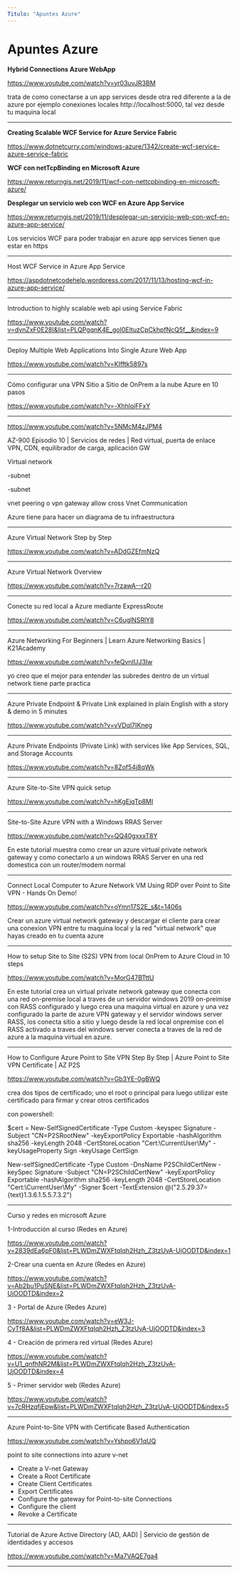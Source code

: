 ```yaml
---
Titulo: "Apuntes Azure"
---
```


# Apuntes Azure


**Hybrid Connections Azure WebApp**

https://www.youtube.com/watch?v=yr03uvJR3BM

trata de como conectarse a un app services desde otra red diferente a la de azure por ejemplo conexiones locales http://localhost:5000, tal vez desde tu maquina local

___

**Creating Scalable WCF Service for Azure Service Fabric**

https://www.dotnetcurry.com/windows-azure/1342/create-wcf-service-azure-service-fabric


**WCF con netTcpBinding en Microsoft Azure**

https://www.returngis.net/2019/11/wcf-con-nettcpbinding-en-microsoft-azure/


**Desplegar un servicio web con WCF en Azure App Service**

https://www.returngis.net/2019/11/desplegar-un-servicio-web-con-wcf-en-azure-app-service/

Los servicios WCF para poder trabajar en azure app services tienen que estar en https

___

Host WCF Service in Azure App Service

https://aspdotnetcodehelp.wordpress.com/2017/11/13/hosting-wcf-in-azure-app-service/

___

Introduction to highly scalable web api using Service Fabric

https://www.youtube.com/watch?v=dvnZxF0E28I&list=PLQPgqnK4E_goI0EltuzCpCkhpfNcQ5f__&index=9

___




Deploy Multiple Web Applications Into Single Azure Web App

https://www.youtube.com/watch?v=KIfftk5897s

___

Cómo configurar una VPN Sitio a Sitio de OnPrem a la nube Azure en 10 pasos

https://www.youtube.com/watch?v=-XhhlojFFxY

___

https://www.youtube.com/watch?v=5NMcM4zJPM4

AZ-900 Episodio 10 | Servicios de redes | Red virtual, puerta de enlace VPN, CDN, equilibrador de carga, aplicación GW

Virtual network

-subnet

-subnet

vnet peering o vpn gateway allow cross Vnet Communication

Azure tiene para hacer un diagrama de tu infraestructura


___

Azure Virtual Network Step by Step

https://www.youtube.com/watch?v=ADdGZEfmNzQ


___

Azure Virtual Network Overview

https://www.youtube.com/watch?v=7rzawA--r20


____

Conecte su red local a Azure mediante ExpressRoute

https://www.youtube.com/watch?v=C6uglNSRlY8


___

Azure Networking For Beginners | Learn Azure Networking Basics | K21Academy

https://www.youtube.com/watch?v=feQvnIUJ3Iw

yo creo que el mejor para entender las subredes dentro de un virtual network tiene parte practica



___

Azure Private Endpoint & Private Link explained in plain English with a story & demo in 5 minutes

https://www.youtube.com/watch?v=vVDql7IKneg

___

Azure Private Endpoints (Private Link) with services like App Services, SQL, and Storage Accounts

https://www.youtube.com/watch?v=8Zof54j8qWk


___

Azure Site-to-Site VPN quick setup

https://www.youtube.com/watch?v=hKgEjqTp8MI


___

Site-to-Site Azure VPN with a Windows RRAS Server

https://www.youtube.com/watch?v=QQ40gxxxT8Y

En este tutorial muestra como crear un azure virtual private network gateway y como conectarlo a un windows RRAS Server en una red domestica con un router/modem normal


___

Connect Local Computer to Azure Network VM Using RDP over Point to Site VPN - Hands On Demo!

https://www.youtube.com/watch?v=oYmn17S2E_s&t=1406s

Crear un azure virtual network gateway y descargar el cliente para crear una conexion VPN entre tu maquina local y la red "virtual network" que hayas creado en tu cuenta azure

___

How to setup Site to Site (S2S) VPN from local OnPrem to Azure Cloud in 10 steps

https://www.youtube.com/watch?v=MorG47BTttU

En este tutorial crea un virtual private network gateway que conecta con una red on-premise local a traves de un servidor windows 2019 on-preimise con RASS configurado y luego crea una maquina virtual en azure y una vez configurado la parte de azure VPN gateway y el servidor windows server RASS, los conecta sitio a sitio y luego desde la red local onpremise con el RASS activado a traves del windows server conecta a traves de la red de azure a la maquina virtual en azure.

___

How to Configure Azure Point to Site VPN Step By Step | Azure Point to Site VPN Certificate | AZ P2S

https://www.youtube.com/watch?v=Gb3YE-0gBWQ

crea dos tipos de certificado; uno el root o principal para luego utilizar este certificado para firmar y crear otros certificados

con powershell:

$cert = New-SelfSignedCertificate -Type Custom -keyspec Signature -Subject "CN=P2SRootNew" -keyExportPolicy Exportable -hashAlgorithm sha256 -keyLength 2048 -CertStoreLocation "Cert:\CurrentUser\My" -keyUsageProperty Sign -keyUsage CertSign

New-selfSignedCertificate -Type Custom -DnsName P2SChildCertNew -keySpec Signature -Subject "CN=P2SChildCertNew" -keyExportPolicy Exportable -hashAlgorithm sha256 -keyLength 2048 -CertStoreLocation "Cert:\CurrentUser\My" -Signer $cert -TextExtension @("2.5.29.37={text}1.3.6.1.5.5.7.3.2")


___

Curso y redes en microsoft Azure

1-Introducción al curso (Redes en Azure)

https://www.youtube.com/watch?v=2839dEa6pF0&list=PLWDmZWXFtqIqh2Hzh_Z3tzUvA-UjOODTD&index=1


2-Crear una cuenta en Azure (Redes en Azure)

https://www.youtube.com/watch?v=Ab2bu1PuSNE&list=PLWDmZWXFtqIqh2Hzh_Z3tzUvA-UjOODTD&index=2

3 - Portal de Azure (Redes Azure)

https://www.youtube.com/watch?v=eW3J-CyTf8A&list=PLWDmZWXFtqIqh2Hzh_Z3tzUvA-UjOODTD&index=3

4 - Creación de primera red virtual (Redes Azure)

https://www.youtube.com/watch?v=U1_qnfhNR2M&list=PLWDmZWXFtqIqh2Hzh_Z3tzUvA-UjOODTD&index=4

5 - Primer servidor web (Redes Azure)

https://www.youtube.com/watch?v=7cRHzqfjEpw&list=PLWDmZWXFtqIqh2Hzh_Z3tzUvA-UjOODTD&index=5


____

Azure Point-to-Site VPN with Certificate Based Authentication

https://www.youtube.com/watch?v=Yshpo6V1qUQ

point to site connections into azure v-net

- Create a V-net Gateway
- Create a Root Certificate
- Create Client Certificates
- Export Certificates
- Configure  the  gateway for Point-to-site Connections
- Configure the client
- Revoke a Certificate


___

Tutorial de Azure Active Directory (AD, AAD) | Servicio de gestión de identidades y accesos

https://www.youtube.com/watch?v=Ma7VAQE7ga4


___








